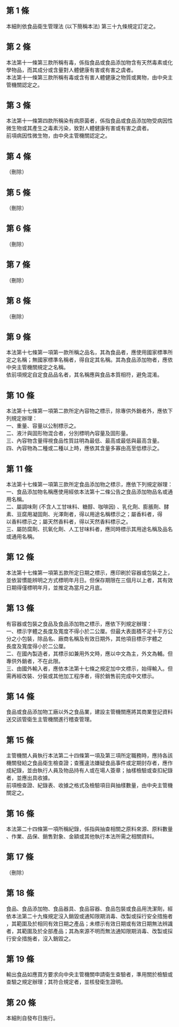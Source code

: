 第 1 條
-------
本細則依食品衛生管理法 (以下簡稱本法) 第三十九條規定訂定之。

第 2 條
-------
本法第十一條第三款所稱有毒，係指食品或食品添加物含有天然毒素或化  
學物品，而其成分或含量對人體健康有害或有害之虞者。  
本法第十一條第三款所稱有毒或含有害人體健康之物質或異物，由中央主  
管機關認定之。

第 3 條
-------
本法第十一條第四款所稱染有病原菌者，係指食品或食品添加物受病因性  
微生物或其產生之毒素污染，致對人體健康有害或有害之虞者。  
前項病因性微生物，由中央主管機關認定之。

第 4 條
-------
（刪除）

第 5 條
-------
（刪除）

第 6 條
-------
（刪除）

第 7 條
-------
（刪除）

第 8 條
-------
（刪除）

第 9 條
-------
本法第十七條第一項第一款所稱之品名，其為食品者，應使用國家標準所  
定之名稱；無國家標準名稱者，得自定其名稱。其為食品添加物者，應依  
中央主管機關規定之名稱。  
依前項規定自定食品品名者，其名稱應與食品本質相符，避免混淆。

第 10 條
--------
本法第十七條第一項第二款所定內容物之標示，除專供外銷者外，應依下  
列規定辦理：  
一、重量、容量以公制標示之。  
二、液汁與固形物混合者，分別標明內容量及固形量。  
三、內容物含量得視食品性質註明為最低、最高或最低與最高含量。  
四、內容物為二種或二種以上時，應依其含量多寡由高至低標示之。

第 11 條
--------
本法第十七條第一項第三款所定食品添加物之標示，應依下列規定辦理：  
一、食品添加物名稱應使用經依本法第十二條公告之食品添加物品名或通  
    用名稱。  
二、屬調味劑 (不含人工甘味料、糖醇、咖啡因) 、乳化劑、膨脹劑、酵  
    素、豆腐用凝固劑、光澤劑者，得以用途名稱標示之；屬香料者，得  
    以香料標示之；屬天然香料者，得以天然香料標示之。  
三、屬防腐劑、抗氧化劑、人工甘味料者，應同時標示其用途名稱及品名  
    或通用名稱。

第 12 條
--------
本法第十七條第一項第五款所定日期之標示，應印刷於容器或包裝之上，  
並依習慣能辨明之方式標明年月日。但保存期限在三個月以上者，其有效  
日期得僅標明年月，並推定為當月之月底。

第 13 條
--------
有容器或包裝之食品及食品添加物之標示，應依下列規定辦理：  
一、標示字體之長度及寬度不得小於二公厘。但最大表面積不足十平方公  
    分之小包裝，除品名、廠商名稱及有效日期外，其他項目標示字體之  
    長度及寬度得小於二公厘。  
二、在國內製造者，其標示如兼用外文時，應以中文為主，外文為輔。但  
    專供外銷者，不在此限。  
三、由國外輸入者，應依本法第十七條之規定加中文標示，始得輸入。但  
    需再經改裝、分裝或其他加工程序者，得於銷售前完成中文標示。

第 14 條
--------
食品或食品添加物工廠以外之食品業，建設主管機關應將其商業登記資料  
送交該管衛生主管機關進行稽查管理。

第 15 條
--------
主管機關人員執行本法第二十四條第一項及第三項所定職務時，應持各該  
機關發給之食品衛生檢查證；查獲違法嫌疑食品事件或定期封存者，應作  
成紀錄，並由執行人員及物品持有人或在場人簽章；抽樣檢驗或查扣紀錄  
者，並應出具收據。  
前項檢查證、紀錄表、收據之格式及檢驗項目與抽樣數量，由中央主管機  
關定之。

第 16 條
--------
本法第二十四條第一項所稱紀錄，係指與抽查相關之原料來源、原料數量  
、作業、品保、銷售對象、金額或其他執行本法所需之相關資料。

第 17 條
--------
（刪除）

第 18 條
--------
食品、食品添加物、食品器具、食品容器、食品包裝或食品用洗潔劑，經  
依本法第二十九條規定沒入銷毀或通知限期消毒、改製或採行安全措施者  
，其範圍及於相同有效日期之產品；未標示有效日期或有效日期無法辨識  
者，其範圍及於全部產品；其為來源不明而無法通知限期消毒、改製或採  
行安全措施者，沒入銷毀之。

第 19 條
--------
輸出食品如應買方要求向中央主管機關申請衛生查驗者，準用關於檢驗或  
查驗之規定辦理；其符合規定者，並核發衛生證明。

第 20 條
--------
本細則自發布日施行。

